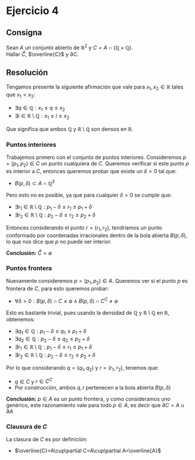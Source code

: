 # Ejercicio 4

## Consigna

Sean $A$ un conjunto abierto de $\mathbb{R}^2$ y $C = A \cap (\mathbb{Q} \times \mathbb{Q})$.  
Hallar $\mathring{C}$, $\overline{C}$ y $\partial C$.

## Resolución

Tengamos presente la siguiente afirmación que vale para $x_1,x_2\in\mathbb{R}$ tales que $x_1<x_2$:

- $\exists q\in\mathbb{Q}: x_1\leq q\leq x_2$
- $\exists i\in\mathbb{R\setminus Q}: x_1\leq i\leq x_2$

Que significa que ambos $\mathbb{Q}$ y $\mathbb{R\setminus Q}$ son densos en $\mathbb{R}$.

### Puntos interiores

Trabajemos primero con el conjunto de puntos interiores. Consideremos $p=(p_1,p_2)\in C$ un punto cualquiera de $C$. Queremos verificar si este punto $p$ es interior a $C$, entonces queremos probar que existe un $\delta>0$ tal que:

- $B(p,\delta)\subset A\cap\mathbb{Q}^2$

Pero esto no es posible, ya que para cualquier $\delta>0$ se cumple que:

- $\exists r_1\in\mathbb{R\setminus Q}:p_1-\delta\leq r_1\leq p_1+\delta$
- $\exists r_2\in\mathbb{R\setminus Q}:p_2-\delta\leq r_2\leq p_2+\delta$

Entonces considerando el punto $r=(r_1,r_2)$, tendríamos un punto conformado por coordenadas irracionales dentro de la bola abierta $B(p,\delta)$, lo que nos dice que $p$ no puede ser interior.

**Conclusión:** $\mathring{C}=\emptyset$

### Puntos frontera

Nuevamente consideremos $p=(p_1,p_2)\in A$. Queremos ver si el punto $p$ es frontera de $C$, para esto queremos probar:

- $\forall\delta>0:B(p,\delta)\cap C\neq\emptyset\land B(p,\delta)\cap C^C\neq\emptyset$

Esto es bastante trivial, pues usando la densidad de $\mathbb{Q}$ y $\mathbb{R\setminus Q}$ en $\mathbb{R}$, obtenemos:

- $\exists q_1\in\mathbb{Q}:p_1-\delta\leq q_1\leq p_1+\delta$
- $\exists q_2\in\mathbb{Q}:p_2-\delta\leq q_2\leq p_2+\delta$
- $\exists r_1\in\mathbb{R\setminus Q}:p_1-\delta\leq r_1\leq p_1+\delta$
- $\exists r_2\in\mathbb{R\setminus Q}:p_2-\delta\leq r_2\leq p_2+\delta$

Por lo que considerando $q=(q_1,q_2)$ y $r=(r_1,r_2)$, tenemos que:

- $q\in C$ y $r\in C^C$
- Por construcción, ambos $q,r$ pertenecen a la bola abierta $B(p,\delta)$

**Conclusión:** $p\in A$ es un punto frontera, y como consideramos uno genérico, este razonamiento vale para todo $p\in A$, es decir que $\partial C=A\cup \partial A$

### Clausura de $C$

La clasura de $C$ es por definición:

- $\overline{C}=A\cup\partial C=A\cup\partial A=\overline{A}$
